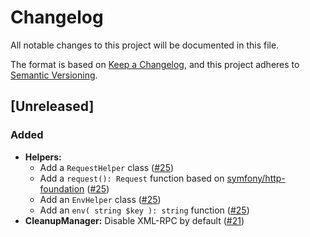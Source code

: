 # Changelog

All notable changes to this project will be documented in this file.

The format is based on [Keep a Changelog](https://keepachangelog.com/en/1.0.0/), and this project adheres to [Semantic Versioning](https://semver.org/spec/v2.0.0.html).

## [Unreleased]

### Added

- **Helpers:**
  + Add a `RequestHelper` class ([#25](https://github.com/studiometa/wp-toolkit/pull/25))
  + Add a `request(): Request` function based on [symfony/http-foundation](https://github.com/symfony/http-foundation) ([#25](https://github.com/studiometa/wp-toolkit/pull/25))
  + Add an `EnvHelper` class ([#25](https://github.com/studiometa/wp-toolkit/pull/25))
  + Add an `env( string $key ): string` function ([#25](https://github.com/studiometa/wp-toolkit/pull/25))
- **CleanupManager:** Disable XML-RPC by default ([#21](https://github.com/studiometa/wp-toolkit/pull/21))
